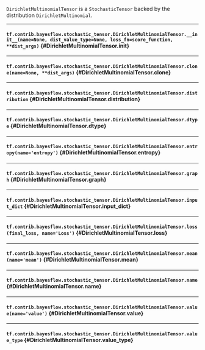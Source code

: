 `DirichletMultinomialTensor` is a `StochasticTensor` backed by the distribution `DirichletMultinomial`.
- - -

#### `tf.contrib.bayesflow.stochastic_tensor.DirichletMultinomialTensor.__init__(name=None, dist_value_type=None, loss_fn=score_function, **dist_args)` {#DirichletMultinomialTensor.__init__}




- - -

#### `tf.contrib.bayesflow.stochastic_tensor.DirichletMultinomialTensor.clone(name=None, **dist_args)` {#DirichletMultinomialTensor.clone}




- - -

#### `tf.contrib.bayesflow.stochastic_tensor.DirichletMultinomialTensor.distribution` {#DirichletMultinomialTensor.distribution}




- - -

#### `tf.contrib.bayesflow.stochastic_tensor.DirichletMultinomialTensor.dtype` {#DirichletMultinomialTensor.dtype}




- - -

#### `tf.contrib.bayesflow.stochastic_tensor.DirichletMultinomialTensor.entropy(name='entropy')` {#DirichletMultinomialTensor.entropy}




- - -

#### `tf.contrib.bayesflow.stochastic_tensor.DirichletMultinomialTensor.graph` {#DirichletMultinomialTensor.graph}




- - -

#### `tf.contrib.bayesflow.stochastic_tensor.DirichletMultinomialTensor.input_dict` {#DirichletMultinomialTensor.input_dict}




- - -

#### `tf.contrib.bayesflow.stochastic_tensor.DirichletMultinomialTensor.loss(final_loss, name='Loss')` {#DirichletMultinomialTensor.loss}




- - -

#### `tf.contrib.bayesflow.stochastic_tensor.DirichletMultinomialTensor.mean(name='mean')` {#DirichletMultinomialTensor.mean}




- - -

#### `tf.contrib.bayesflow.stochastic_tensor.DirichletMultinomialTensor.name` {#DirichletMultinomialTensor.name}




- - -

#### `tf.contrib.bayesflow.stochastic_tensor.DirichletMultinomialTensor.value(name='value')` {#DirichletMultinomialTensor.value}




- - -

#### `tf.contrib.bayesflow.stochastic_tensor.DirichletMultinomialTensor.value_type` {#DirichletMultinomialTensor.value_type}




